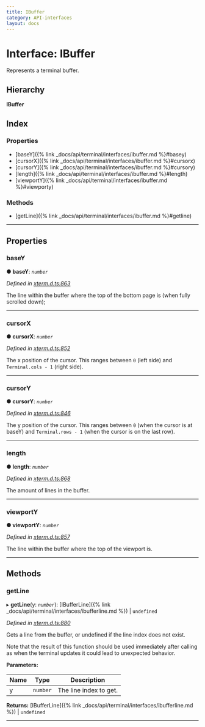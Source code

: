 ```yaml
---
title: IBuffer
category: API-interfaces
layout: docs
---
```



# Interface: IBuffer

Represents a terminal buffer.

## Hierarchy

**IBuffer**

## Index

### Properties

* [baseY]({% link _docs/api/terminal/interfaces/ibuffer.md %}#basey)
* [cursorX]({% link _docs/api/terminal/interfaces/ibuffer.md %}#cursorx)
* [cursorY]({% link _docs/api/terminal/interfaces/ibuffer.md %}#cursory)
* [length]({% link _docs/api/terminal/interfaces/ibuffer.md %}#length)
* [viewportY]({% link _docs/api/terminal/interfaces/ibuffer.md %}#viewporty)

### Methods

* [getLine]({% link _docs/api/terminal/interfaces/ibuffer.md %}#getline)

---

## Properties

<a id="basey"></a>

###  baseY

**● baseY**: *`number`*

*Defined in [xterm.d.ts:863](https://github.com/Tyriar/xterm.js/blob/4.0.0/typings/xterm.d.ts#L863)*

The line within the buffer where the top of the bottom page is (when fully scrolled down);

___
<a id="cursorx"></a>

###  cursorX

**● cursorX**: *`number`*

*Defined in [xterm.d.ts:852](https://github.com/Tyriar/xterm.js/blob/4.0.0/typings/xterm.d.ts#L852)*

The x position of the cursor. This ranges between `0` (left side) and `Terminal.cols - 1` (right side).

___
<a id="cursory"></a>

###  cursorY

**● cursorY**: *`number`*

*Defined in [xterm.d.ts:846](https://github.com/Tyriar/xterm.js/blob/4.0.0/typings/xterm.d.ts#L846)*

The y position of the cursor. This ranges between `0` (when the cursor is at baseY) and `Terminal.rows - 1` (when the cursor is on the last row).

___
<a id="length"></a>

###  length

**● length**: *`number`*

*Defined in [xterm.d.ts:868](https://github.com/Tyriar/xterm.js/blob/4.0.0/typings/xterm.d.ts#L868)*

The amount of lines in the buffer.

___
<a id="viewporty"></a>

###  viewportY

**● viewportY**: *`number`*

*Defined in [xterm.d.ts:857](https://github.com/Tyriar/xterm.js/blob/4.0.0/typings/xterm.d.ts#L857)*

The line within the buffer where the top of the viewport is.

___

## Methods

<a id="getline"></a>

###  getLine

▸ **getLine**(y: *`number`*): [IBufferLine]({% link _docs/api/terminal/interfaces/ibufferline.md %}) \| `undefined`

*Defined in [xterm.d.ts:880](https://github.com/Tyriar/xterm.js/blob/4.0.0/typings/xterm.d.ts#L880)*

Gets a line from the buffer, or undefined if the line index does not exist.

Note that the result of this function should be used immediately after calling as when the terminal updates it could lead to unexpected behavior.

**Parameters:**

| Name | Type | Description |
| ------ | ------ | ------ |
| y | `number` |  The line index to get. |

**Returns:** [IBufferLine]({% link _docs/api/terminal/interfaces/ibufferline.md %}) \| `undefined`

___

